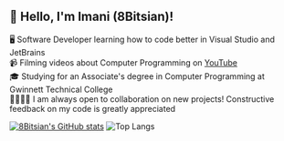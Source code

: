 ## 🤗 Hello, I'm Imani (8Bitsian)!

🖥️ Software Developer learning how to code better in Visual Studio and JetBrains<br/>
📹 Filming videos about Computer Programming on [YouTube](https://www.youtube.com/@8BitSoftware)<br/>
🎓 Studying for an Associate's degree in Computer Programming at Gwinnett Technical College<br/>
🫱🏻‍🫲🏽 I am always open to collaboration on new projects! Constructive feedback on my code is greatly appreciated<br/>

<!-- GitHub states from https://github.com/anuraghazra/github-readme-stats -->

[![8Bitsian's GitHub stats](https://github-readme-stats.vercel.app/api?username=8Bitsian&show_icons=true&theme=shades-of-purple)](https://github.com/8Bitsian/github-readme-stats)
![Top Langs](https://github-readme-stats.vercel.app/api/top-langs/?username=anuraghazra&layout=compact&show_icons=true&theme=shades-of-purple)
